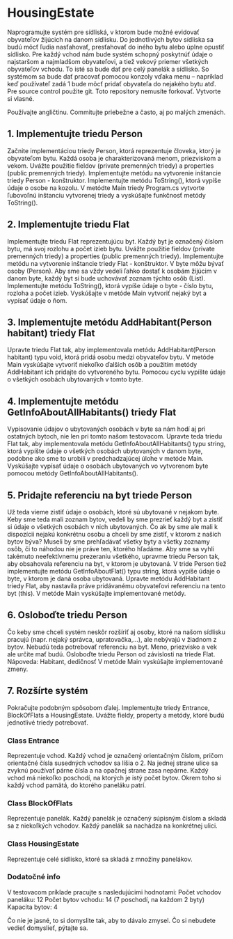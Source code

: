 # HousingEstate

Naprogramujte systém pre sídliská, v ktorom bude možné evidovať obyvateľov žijúcich na danom sídlisku. Do jednotlivých bytov sídliska sa budú môcť ľudia nasťahovať, presťahovať do iného bytu alebo úplne opustiť sídlisko. Pre každý vchod nám bude systém schopný poskytnúť údaje o najstaršom a najmladšom obyvateľovi, a tiež vekový priemer všetkých obyvateľov vchodu. To isté sa bude dať pre celý panelák a sídlisko. So systémom sa bude dať pracovať pomocou konzoly vďaka menu – napríklad keď používateľ zadá 1 bude môcť pridať obyvateľa do nejakého bytu atď. Pre source control použite git. Toto repository nemusíte forkovať. Vytvorte si vlasné.

Používajte angličtinu. Commitujte priebežne a často, aj po malých zmenách.

## 1. Implementujte triedu Person
Začnite implementáciou triedy Person, ktorá reprezentuje človeka, ktorý je obyvateľom bytu. Každá osoba je charakterizovaná menom, priezviskom a vekom. Uvážte použitie fieldov (private premenných triedy) a properties (public premenných triedy). Implementujte metódu na vytvorenie inštancie triedy Person - konštruktor. Implementujte metódu ToString(), ktorá vypíše údaje o osobe na kozolu. V metódte Main triedy Program.cs vytvorte ľubovoľnú inštanciu vytvorenej triedy a vyskúšajte funkčnosť metódy ToString().

## 2. Implementujte triedu Flat
Implementujte triedu Flat reprezentujúcu byt. Každý byt je označený číslom bytu, má svoj rozlohu a počet izieb bytu. Uvážte použitie fieldov (private premenných triedy) a properties (public premenných triedy). Implementujte metódu na vytvorenie inštancie triedy Flat - konštruktor. V byte môžu bývať osoby (Person). Aby sme sa vždy vedeli ľahko dostať k osobám žijúcim v danom byte, každý byt si bude uchovávať zoznam týchto osôb (List<Person>). Implementujte metódu ToString(), ktorá vypíše údaje o byte - číslo bytu, rozloha a počet izieb. Vyskúšajte v metóde Main vytvoriť nejaký byt a vypísať údaje o ňom.

## 3. Implementujte metódu AddHabitant(Person habitant) triedy Flat
Upravte triedu Flat tak, aby implementovala metódu AddHabitant(Person habitant) typu void, ktorá pridá osobu medzi obyvateľov bytu. V metóde Main vyskúšajte vytvoriť niekoľko ďalších osôb a použitím metódy AddHabitant ich pridajte do vytvoreného bytu. Pomocou cyclu vypíšte údaje o všetkých osobách ubytovaných v tomto byte.

## 4. Implementujte metódu GetInfoAboutAllHabitants() triedy Flat
Vypisovanie údajov o ubytovaných osobách v byte sa nám hodí aj pri ostatných bytoch, nie len pri tomto našom testovacom. Upravte teda triedu Flat tak, aby implementovala metódu GetInfoAboutAllHabitants() typu string, ktorá vypíšte údaje o všetkých osobách ubytovaných v danom byte, podobne ako sme to urobili v predchadzajúcej úlohe v metóde Main. Vyskúšajte vypísať údaje o osobách ubytovaných vo vytvorenom byte pomocou metódy GetInfoAboutAllHabitants().

## 5. Pridajte referenciu na byt triede Person
Už teda vieme zistiť údaje o osobách, ktoré sú ubytované v nejakom byte. Keby sme teda mali zoznam bytov, vedeli by sme prezrieť každý byt a zistiť si údaje o všetkých osobách v nich ubytovaných. Čo ak by sme ale mali k dispozícii nejakú konkrétnu osobu a chceli by sme zistiť, v ktorom z našich bytov býva? Museli by sme prehľadávať všetky byty a všetky zoznamy osôb, či to náhodou nie je práve ten, ktorého hľadáme. Aby sme sa vyhli takémuto neefektívnemu prezeraniu všetkého, upravme triedu Person tak, aby obsahovala referenciu na byt, v ktorom je ubytovaná. V tride Person tiež implementujte metódu GetInfoAboutFlat() typu string, ktorá vypíše údaje o byte, v ktorom je daná osoba ubytovaná. Upravte metódu AddHabitant triedy Flat, aby nastavila práve pridávanému obyvateľovi referenciu na tento byt (this). V metóde Main vyskúšajte implementované metódy.

## 6. Osloboďte triedu Person
Čo keby sme chceli systém neskôr rozšíriť aj osoby, ktoré na našom sídlisku pracujú (napr. nejaký správca, upratovačka,...), ale nebývajú v žiadnom z bytov. Nebudú teda potrebovať referenciu na byt. Meno, priezvisko a vek ale určite mať budú. Osloboďte triedu Person od závislosti na triede Flat. Nápoveda: Habitant, dedičnosť
V metóde Main vyskúšajte implementované zmeny.

## 7. Rozšírte systém

Pokračujte podobným spôsobom ďalej. Implementujte triedy Entrance, BlockOfFlats a HousingEstate. Uvážte fieldy, property a metódy, ktoré budú jednotlivé triedy potrebovať.

### Class  Entrance
Reprezentuje vchod. Každý vchod je označený orientačným číslom, pričom orientačné čísla susedných vchodov sa líšia o 2. Na jednej strane ulice sa zvyknú používať párne čísla a na opačnej strane zasa nepárne. Každý vchod má niekoľko poschodí, na ktorých je istý počet bytov. Okrem toho si každý vchod pamätá, do ktorého paneláku patrí.

### Class BlockOfFlats
Reprezentuje panelák. Každý panelák je označený súpisným číslom a skladá sa z niekoľkých vchodov. Každý panelák sa nachádza na konkrétnej ulici.

### Class HousingEstate
Reprezentuje celé sídlisko, ktoré sa skladá z množiny panelákov.


### Dodatočné info
V testovacom príklade pracujte s nasledujúcimi hodnotami:
Počet vchodov paneláku: 12
Počet bytov vchodu: 14 (7 poschodí, na každom 2 byty)
Kapacita bytov: 4

Čo nie je jasné, to si domyslite tak, aby to dávalo zmysel. Čo si nebudete vedieť domyslieť, pýtajte sa.
